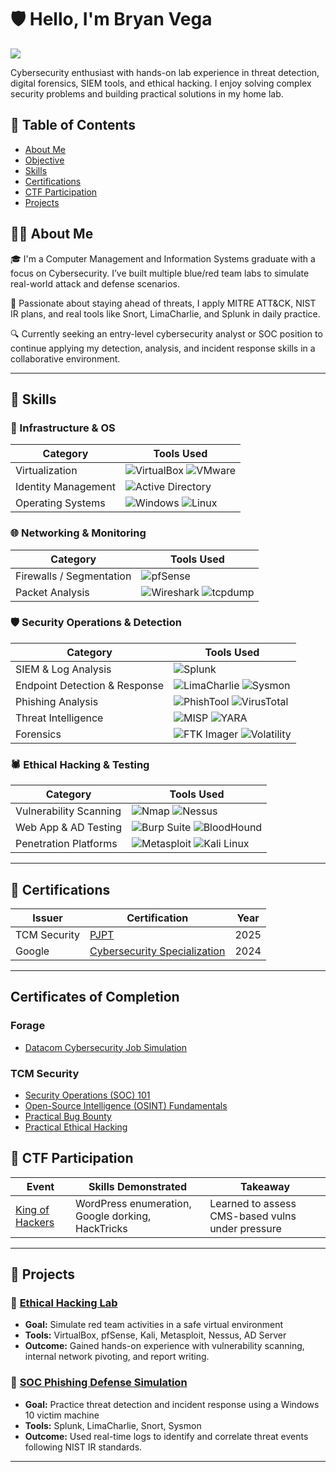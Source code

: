 # 🛡️ Hello, I'm Bryan Vega
<a href="https://www.linkedin.com/in/bryan-vega-714246261/"><img src="https://img.shields.io/badge/-LinkedIn-0072b1?&style=for-the-badge&logo=linkedin&logoColor=white" /></a>

Cybersecurity enthusiast with hands-on lab experience in threat detection, digital forensics, SIEM tools, and ethical hacking. I enjoy solving complex security problems and building practical solutions in my home lab.

## 📑 Table of Contents
- [About Me](#about-me)
- [Objective](#objective)
- [Skills](#skills)
- [Certifications](#certifications)
- [CTF Participation](#capture-the-flag-ctf-participation)
- [Projects](#projects)


## 👨‍💻 About Me

🎓 I'm a Computer Management and Information Systems graduate with a focus on Cybersecurity. I’ve built multiple blue/red team labs to simulate real-world attack and defense scenarios.

🧠 Passionate about staying ahead of threats, I apply MITRE ATT&CK, NIST IR plans, and real tools like Snort, LimaCharlie, and Splunk in daily practice.

🔍 Currently seeking an entry-level cybersecurity analyst or SOC position to continue applying my detection, analysis, and incident response skills in a collaborative environment.

---

## 🧰 Skills

### 🔧 Infrastructure & OS

| Category                | Tools Used |
|------------------------|------------|
| Virtualization         | ![VirtualBox](https://img.shields.io/badge/VirtualBox-4c4d51?style=flat&logo=virtualbox&logoColor=white) ![VMware](https://img.shields.io/badge/VMware-61b0e4?style=flat&logo=vmware&logoColor=white) |
| Identity Management    | ![Active Directory](https://img.shields.io/badge/Active_Directory-0078D6?style=flat&logo=microsoft&logoColor=white) |
| Operating Systems      | ![Windows](https://img.shields.io/badge/Windows-0078D6?style=flat&logo=windows&logoColor=white) ![Linux](https://img.shields.io/badge/Linux-FCC624?style=flat&logo=linux&logoColor=black) |

### 🌐 Networking & Monitoring

| Category                    | Tools Used |
|----------------------------|------------|
| Firewalls / Segmentation   | ![pfSense](https://img.shields.io/badge/pfSense-7D9B6D?style=flat&logo=pfsense&logoColor=white) |
| Packet Analysis            | ![Wireshark](https://img.shields.io/badge/Wireshark-3A99FF?style=flat&logo=wireshark&logoColor=white) ![tcpdump](https://img.shields.io/badge/tcpdump-4D4D4D?style=flat&logo=gnu&logoColor=white) |

### 🛡️ Security Operations & Detection

| Category                      | Tools Used |
|------------------------------|------------|
| SIEM & Log Analysis          | ![Splunk](https://img.shields.io/badge/Splunk-0072C6?style=flat&logo=splunk&logoColor=white) |
| Endpoint Detection & Response| ![LimaCharlie](https://img.shields.io/badge/LimaCharlie-00C853?style=flat&logo=linux&logoColor=white) ![Sysmon](https://img.shields.io/badge/Sysmon-1D7BF4?style=flat&logo=microsoft&logoColor=white) |
| Phishing Analysis            | ![PhishTool](https://img.shields.io/badge/PhishTool-FF5733?style=flat&logo=googlechrome&logoColor=white) ![VirusTotal](https://img.shields.io/badge/VirusTotal-FF1744?style=flat&logo=virustotal&logoColor=white) |
| Threat Intelligence          | ![MISP](https://img.shields.io/badge/MISP-FF5722?style=flat&logo=cloudflare&logoColor=white) ![YARA](https://img.shields.io/badge/YARA-FF9800?style=flat&logo=gnu&logoColor=white) |
| Forensics                    | ![FTK Imager](https://img.shields.io/badge/FTK_Imager-0077C2?style=flat) ![Volatility](https://img.shields.io/badge/Volatility-FF9800?style=flat&logo=python&logoColor=white) |

### 🕷️ Ethical Hacking & Testing

| Category                          | Tools Used |
|----------------------------------|------------|
| Vulnerability Scanning           | ![Nmap](https://img.shields.io/badge/Nmap-00BFFF?style=flat&logo=nmap&logoColor=white) ![Nessus](https://img.shields.io/badge/Nessus-6D4F7D?style=flat&logo=tenable&logoColor=white) |
| Web App & AD Testing             | ![Burp Suite](https://img.shields.io/badge/Burp_Suite-FF6600?style=flat&logo=burp-suite&logoColor=white) ![BloodHound](https://img.shields.io/badge/BloodHound-FF0000?style=flat&logo=gitkraken&logoColor=white) |
| Penetration Platforms            | ![Metasploit](https://img.shields.io/badge/Metasploit-000000?style=flat&logo=metasploit&logoColor=white) ![Kali Linux](https://img.shields.io/badge/Kali-557C94?style=flat&logo=kali-linux&logoColor=white) |

---

## 📜 Certifications

| Issuer           | Certification | Year |
|------------------|----------------|------|
| TCM Security     | [PJPT](https://certified.tcm-sec.com/ee7f1ca3-20b5-4c2a-8c9a-06b1c53666bc#acc.tA0B1v3Z) | 2025 |
| Google           | [Cybersecurity Specialization](https://coursera.org/share/447a22b20fce6fb41db005a0819e3137) | 2024 |

---
## Certificates of Completion

### Forage

- <a href="https://github.com/A9u3ybaCyb3r/Certifications/blob/main/Datacom_completion_certificate.pdf">Datacom Cybersecurity Job Simulation</a> 

### TCM Security

- <a href="https://github.com/A9u3ybaCyb3r/Certifications/blob/main/certificate-of-completion-for-security-operations-soc-101.pdf">Security Operations (SOC) 101</a>
- <a href="https://github.com/A9u3ybaCyb3r/Certifications/blob/main/certificate-of-completion-for-open-source-intelligence-osint-fundamentals.pdf">Open-Source Intelligence (OSINT) Fundamentals</a>
- <a href="https://github.com/A9u3ybaCyb3r/Certifications/blob/main/certificate-of-completion-for-practical-bug-bounty.pdf">Practical Bug Bounty</a>
- <a href="https://github.com/A9u3ybaCyb3r/Certifications/blob/main/certificate-of-completion-for-practical-ethical-hacking-the-complete-course.pdf">Practical Ethical Hacking</a>

## 🧪 CTF Participation

| Event | Skills Demonstrated | Takeaway |
|-------|---------------------|----------|
| [King of Hackers](https://github.com/A9u3ybaCyb3r/A9u3ybaCyb3r/blob/main/King%20of%20Hackers%20CTF.pdf) | WordPress enumeration, Google dorking, HackTricks | Learned to assess CMS-based vulns under pressure |

---

## 🧱 Projects

### 🔹 [Ethical Hacking Lab](https://github.com/A9u3ybaCyb3r/Ethical-Hacking-Lab)
- **Goal:** Simulate red team activities in a safe virtual environment
- **Tools:** VirtualBox, pfSense, Kali, Metasploit, Nessus, AD Server
- **Outcome:** Gained hands-on experience with vulnerability scanning, internal network pivoting, and report writing.

### 🔹 [SOC Phishing Defense Simulation](https://github.com/A9u3ybaCyb3r/SOC-Phishing-Defense-Simulation)
- **Goal:** Practice threat detection and incident response using a Windows 10 victim machine
- **Tools:** Splunk, LimaCharlie, Snort, Sysmon
- **Outcome:** Used real-time logs to identify and correlate threat events following NIST IR standards.

---

